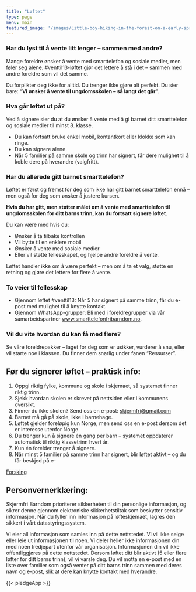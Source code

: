 ```yaml
---
title: "Løftet"
type: page
menu: main
featured_image: '/images/Little-boy-hiking-in-the-forest-on-a-early-spring.-Kid-playing-and-having-fun-in-spring-or-autumn-day.-1553078080_2757x1917.jpeg'
---
```


### Har du lyst til å vente litt lenger – sammen med andre?

Mange foreldre ønsker å vente med smarttelefon og sosiale medier, men føler seg alene.
#venttil13-løftet gjør det lettere å stå i det – sammen med andre foreldre som vil det samme.

Du forplikter deg ikke for alltid. Du trenger ikke gjøre alt perfekt.
Du sier bare: “**Vi ønsker å vente til **ungdomsskolen** – så langt det går**".

### Hva går løftet ut på?
Ved å signere sier du at du ønsker å vente med å gi barnet ditt smarttelefon og sosiale medier til minst 8. klasse.
- Du kan fortsatt bruke enkel mobil, kontantkort eller klokke som kan ringe.
- Du kan signere alene.
- Når 5 familier på samme skole og trinn har signert, får dere mulighet til å koble dere på hverandre (valgfritt).

### Har du allerede gitt barnet smarttelefon?
Løftet er først og fremst for deg som ikke har gitt barnet smarttelefon ennå – men også for deg som ønsker å justere kursen.

**Hvis du har gitt, men støtter målet om å vente med smarttelefon til ungdomsskolen for ditt barns trinn, kan du fortsatt signere løftet**.

Du kan være med hvis du:
- Ønsker å ta tilbake kontrollen
- Vil bytte til en enklere mobil
- Ønsker å vente med sosiale medier
- Eller vil støtte fellesskapet, og hjelpe andre foreldre å vente.

Løftet handler ikke om å være perfekt – men om å ta et valg, støtte en retning og gjøre det lettere for flere å vente.

### To veier til fellesskap
- Gjennom løftet #venttil13: Når 5 har signert på samme trinn, får du e-post med mulighet til å knytte kontakt.
- Gjennom WhatsApp-grupper: Bli med i foreldregrupper via vår samarbeidspartner www.smarttelefonfribarndom.no.

### Vil du vite hvordan du kan få med flere?
Se våre foreldrepakker – laget for deg som er usikker, vurderer å snu, eller vil starte noe i klassen.
Du finner dem snarlig under fanen “Ressurser”.

## Før du signerer løftet – praktisk info:

1.	Oppgi riktig fylke, kommune og skole i skjemaet, så systemet finner riktig trinn.
2.	Sjekk hvordan skolen er skrevet på nettsiden eller i kommunens oversikt.
3.	Finner du ikke skolen? Send oss en e-post: skjermfri@gmail.com
4.	Barnet må gå på skole, ikke i barnehage.
5.	Løftet gjelder foreløpig kun Norge, men send oss en e-post dersom det er interesse utenfor Norge.
6.	Du trenger kun å signere én gang per barn – systemet oppdaterer automatisk til riktig klassetrinn hvert år.
7.	Kun én forelder trenger å signere.
8.	Når minst 5 familier på samme trinn har signert, blir løftet aktivt – og du får beskjed på e-

[Forsking](/faq)

## Personvernerklæring:

Skjermfri Barndom prioriterer sikkerheten til din personlige informasjon, og sikrer denne gjennom elektroniske sikkerhetstiltak som beskytter sensitiv informasjon. Når du fyller inn informasjon på løfteskjemaet, lagres den sikkert i vårt datastyringssystem.

Vi eier all informasjon som samles inn på dette nettstedet. Vi vil ikke selge eller leie ut informasjonen til noen. Vi deler heller ikke informasjonen din med noen tredjepart utenfor vår organisasjon. Informasjonen din vil ikke offentliggjøres på dette nettstedet. Dersom løftet ditt blir aktivt (5 eller flere løfter for ditt barns trinn), vil vi varsle deg. Du vil motta en e-post med en liste over familier som også venter på ditt barns trinn sammen med deres navn og e-post, slik at dere kan knytte kontakt med hverandre.

{{< pledgeApp >}}
